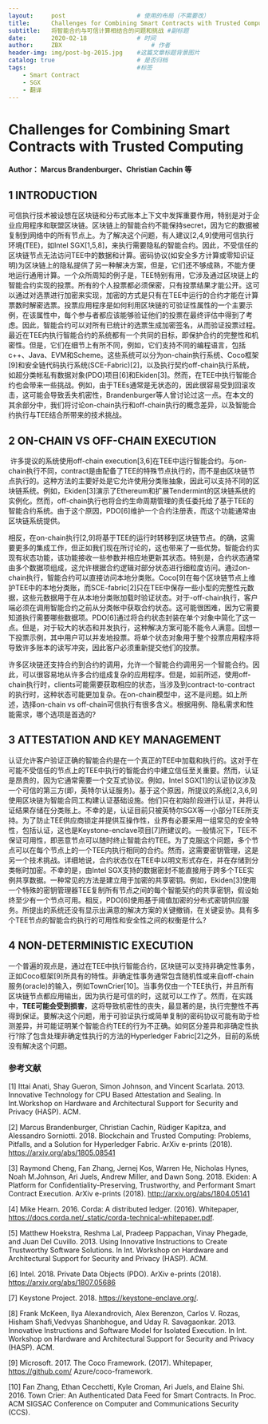 ```yaml
---
layout:     post   				    # 使用的布局（不需要改）
title:      Challenges for Combining Smart Contracts with Trusted Computing 				# 标题 
subtitle:   将智能合约与可信计算相结合的问题和挑战 #副标题
date:       2020-02-18 				# 时间
author:     ZBX 						# 作者
header-img: img/post-bg-2015.jpg 	#这篇文章标题背景图片
catalog: true 						# 是否归档
tags:								#标签
    - Smart Contract
    - SGX
    - 翻译
---
```




# Challenges for Combining Smart Contracts with Trusted Computing

**Author： Marcus Brandenburger、Christian Cachin 等**

## 1 INTRODUCTION

​		可信执行技术被设想在区块链和分布式账本上下文中发挥重要作用，特别是对于企业应用程序和联盟区块链。区块链上的智能合约不能保持secret，因为它的数据被复制到网络中的所有节点上。为了解决这个问题，有人建议[2,4,9]使用可信执行环境(TEE)，如Intel SGX[1,5,8]，来执行需要隐私的智能合约。因此，不受信任的区块链节点无法访问TEE中的数据和计算。密码协议(如安全多方计算或零知识证明)为区块链上的隐私提供了另一种解决方案，但是，它们还不够成熟，不能方便地运行通用计算。一个众所周知的例子是，TEE特别有用，它涉及通过区块链上的智能合约实现的投票。所有的个人投票都必须保密，只有投票结果才能公开。这可以通过对选票进行加密来实现，加密的方式是只有在TEE中运行的合约才能在计算票数时解密选票。投票应用程序是如何利用区块链的可验证性属性的一个主要示例，在该属性中，每个参与者都应该能够验证他们的投票在最终评估中得到了考虑。因此，智能合约可以对所有已统计的选票生成加密签名，从而验证投票过程。最近在TEE内执行智能合约的系统都有一个共同的目标，即保护合约的完整性和机密性。但是，它们在细节上有所不同，例如，它们支持不同的编程语言，包括c++、Java、EVM和Scheme。这些系统可以分为on-chain执行系统、Coco框架[9]和安全链代码执行系统(SCE-Fabric)[2]，以及执行契约off-chain执行系统，如超分类帐私有数据对象(PDO)项目[6]和Ekiden[3]。然而，在TEE中执行智能合约也会带来一些挑战。例如，由于TEEs通常是无状态的，因此很容易受到回滚攻击，这可能会导致丢失机密性，Brandenburger等人曾讨论过这一点。在本文的其余部分中，我们将讨论on-chain执行和off-chain执行的概念差异，以及智能合约执行与TEE结合所带来的技术挑战。

## 2 ON-CHAIN VS OFF-CHAIN EXECUTION

​		许多提议的系统使用off-chain execution[3,6]在TEE中运行智能合约。与on-chain执行不同，contract是由配备了TEE的特殊节点执行的，而不是由区块链节点执行的。这种方法的主要好处是它允许使用分类账抽象，因此可以支持不同的区块链系统。例如，Ekiden[3]演示了Ethereum和扩展Tendermint的区块链系统的实例化。然而，off-chain执行也将合约生命周期管理的责任委托给了基于TEE的智能合约系统。由于这个原因，PDO[6]维护一个合约注册表，而这个功能通常由区块链系统提供。

​		相反，在on-chain执行[2,9]将基于TEE的运行时转移到区块链节点。的确，这需要更多的集成工作，但正如我们现在所讨论的，这也带来了一些优势。智能合约实现有状态功能，该功能接收一些参数并相应地更新其状态。特别是，合约状态通常由多个数据项组成，这允许根据合约逻辑对部分状态进行细粒度访问。通过on-chain执行，智能合约可以直接访问本地分类账。Coco[9]在每个区块链节点上维护TEE中的本地分类账，而SCE-fabric[2]只在TEE中保存一些小型的完整性元数据，这些元数据用于在从本地分类账加载时验证状态。对于-off-chain执行，客户端必须在调用智能合约之前从分类帐中获取合约状态。这可能很困难，因为它需要知道执行需要哪些数据项。PDO[6]通过将合约状态封装在单个对象中简化了这一点。但是，对于较大的状态和并发执行，这种解决方案可能不能令人满意。回想一下投票示例，其中用户可以并发地投票。将单个状态对象用于整个投票应用程序将导致许多账本的读写冲突，因此客户必须重新提交他们的投票。

​		许多区块链还支持合约到合约的调用，允许一个智能合约调用另一个智能合约。因此，可以很容易地从许多合约组成复杂的应用程序。但是，如前所述，使用off-chain执行时，clients可能需要获取相应的状态，当涉及到contract-to-contract的执行时，这种状态可能更加复杂。在on-chain模型中，这不是问题。如上所述，选择on-chain vs off-chain可信执行有很多含义。根据用例、隐私需求和性能需求，哪个选项是首选的?

## 3 ATTESTATION AND KEY MANAGEMENT

​		认证允许客户验证正确的智能合约是在一个真正的TEE中加载和执行的。这对于在可能不受信任的节点上的TEE中执行的智能合约中建立信任至关重要。然而，认证是昂贵的，因为它通常需要一个交互式协议。例如，Intel SGX[1]的认证协议涉及一个可信的第三方(即，英特尔认证服务)。基于这个原因，所提议的系统[2,3,6,9]使用区块链为智能合同工构建认证基础设施。他们只在初始阶段进行认证，并将认证结果存储在分类账上。不幸的是，认证目前只被英特尔SGX等一小部分TEE所支持。为了防止TEE供应商锁定并提供互操作性，业界有必要采用一组常见的安全特性，包括认证，这也是Keystone-enclave项目[7]所建议的。一般情况下，TEE不保证可用性，即恶意节点可以随时终止智能合约TEE。为了克服这个问题，多个节点可以在每个节点上的一个TEE内执行相同的合约。然而，这需要密钥管理，这是另一个技术挑战。详细地说，合约状态仅在TEE中以明文形式存在，并在存储到分类帐时加密。不幸的是，由Intel SGX支持的数据密封不能直接用于跨多个TEE实例共享数据。一种常见的方法是建立用于加密的共享密钥。例如，Ekiden[3]使用一个特殊的密钥管理器TEE复制所有节点之间的每个智能契约的共享密钥，假设始终至少有一个节点可用。相反，PDO[6]使用基于阈值加密的分布式密钥供应服务。所提出的系统还没有显示出满意的解决方案的关键撤销，在关键妥协。具有多个TEE节点的智能合约执行的可用性和安全性之间的权衡是什么?

## 4 NON-DETERMINISTIC EXECUTION

​		一个普遍的观点是，通过在TEE中执行智能合约，区块链可以支持非确定性事务，正如Coco框架[9]所具有的特性。非确定性事务通常包含随机性或来自off-chain服务(oracle)的输入，例如TownCrier[10]。当事务仅由一个TEE执行，并且所有区块链节点都应用输出，因为执行是可信的时，这就可以工作了。然而，在实践中，**TEE可能会受到损害**，这将导致机密性的丧失，最显著的是，执行完整性不再得到保证。要解决这个问题，用于可验证执行或简单复制的密码协议可能有助于检测差异，并可能证明某个智能合约TEE的行为不正确。如何区分差异和非确定性执行?除了包含处理非确定性执行的方法的Hyperledger Fabric[2]之外，目前的系统没有解决这个问题。

### 参考文献

[1] Ittai Anati, Shay Gueron, Simon Johnson, and Vincent Scarlata. 2013. Innovative Technology for CPU Based Attestation and Sealing. In Int.Workshop on Hardware and Architectural Support for Security and Privacy (HASP). ACM.

[2] Marcus Brandenburger, Christian Cachin, Rüdiger Kapitza, and Alessandro Sorniotti. 2018. Blockchain and Trusted Computing: Problems, Pitfalls, and a Solution for Hyperledger Fabric. ArXiv e-prints (2018). https://arxiv.org/abs/1805.08541

[3] Raymond Cheng, Fan Zhang, Jernej Kos, Warren He, Nicholas Hynes, Noah M.Johnson, Ari Juels, Andrew Miller, and Dawn Song. 2018. Ekiden: A Platform for Confidentiality-Preserving, Trustworthy, and Performant Smart Contract Execution. ArXiv e-prints (2018). http://arxiv.org/abs/1804.05141

[4] Mike Hearn. 2016. Corda: A distributed ledger. (2016). Whitepaper, https://docs.corda.net/_static/corda-technical-whitepaper.pdf.

[5] Matthew Hoekstra, Reshma Lal, Pradeep Pappachan, Vinay Phegade, and Juan Del Cuvillo. 2013. Using Innovative Instructions to Create Trustworthy Software Solutions. In Int. Workshop on Hardware and Architectural Support for Security and Privacy (HASP). ACM.

[6] Intel. 2018. Private Data Objects (PDO). ArXiv e-prints (2018). https://arxiv.org/abs/1807.05686

[7] Keystone Project. 2018. https://keystone-enclave.org/.

[8] Frank McKeen, Ilya Alexandrovich, Alex Berenzon, Carlos V. Rozas, Hisham Shafi,Vedvyas Shanbhogue,  and Uday R. Savagaonkar. 2013. Innovative Instructions and Software Model for Isolated Execution. In Int. Workshop on Hardware and Architectural Support for Security and Privacy (HASP). ACM.

[9] Microsoft. 2017. The Coco Framework. (2017). Whitepaper, https://github.com/ Azure/coco-framework.

[10] Fan Zhang, Ethan Cecchetti, Kyle Croman, Ari Juels, and Elaine Shi. 2016. Town Crier: An Authenticated Data Feed for Smart Contracts. In Proc. ACM SIGSAC Conference on Computer and Communications Security (CCS).